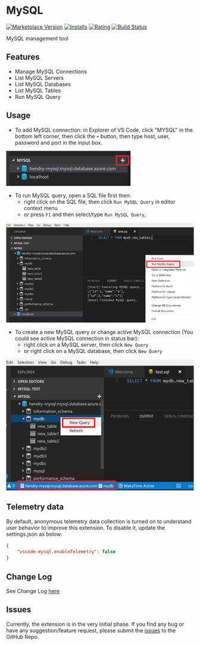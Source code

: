 # MySQL

[![Marketplace Version](https://vsmarketplacebadge.apphb.com/version-short/formulahendry.vscode-mysql.svg)](https://marketplace.visualstudio.com/items?itemName=formulahendry.vscode-mysql) [![Installs](https://vsmarketplacebadge.apphb.com/installs-short/formulahendry.vscode-mysql.svg)](https://marketplace.visualstudio.com/items?itemName=formulahendry.vscode-mysql) [![Rating](https://vsmarketplacebadge.apphb.com/rating-short/formulahendry.vscode-mysql.svg)](https://marketplace.visualstudio.com/items?itemName=formulahendry.vscode-mysql) [![Build Status](https://travis-ci.org/formulahendry/vscode-mysql.svg?branch=master)](https://travis-ci.org/formulahendry/vscode-mysql)

MySQL management tool

## Features

* Manage MySQL Connections
* List MySQL Servers
* List MySQL Databases
* List MySQL Tables
* Run MySQL Query

## Usage

* To add MySQL connection: in Explorer of VS Code, click "MYSQL" in the bottom left corner, then click the `+` button, then type host, user, password and port in the input box.

![connection](images/connection.png)

* To run MySQL query, open a SQL file first then:
  * right click on the SQL file, then click `Run MySQL Query` in editor context menu
  * or press `F1` and then select/type `Run MySQL Query`,

![run](images/run.png)

* To create a new MySQL query or change active MySQL connection (You could see active MySQL connection in status bar):
  * right click on a MySQL server, then click `New Query`
  * or right click on a MySQL database, then click `New Query`

![newquery](images/newquery.png)

## Telemetry data

By default, anonymous telemetry data collection is turned on to understand user behavior to improve this extension. To disable it, update the settings.json as below:
```json
{
    "vscode-mysql.enableTelemetry": false
}
```

## Change Log

See Change Log [here](CHANGELOG.md)

## Issues

Currently, the extension is in the very initial phase. If you find any bug or have any suggestion/feature request, please submit the [issues](https://github.com/formulahendry/vscode-mysql/issues) to the GitHub Repo.
